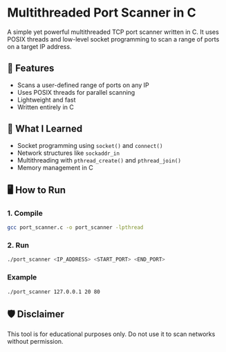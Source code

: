 # Multithreaded Port Scanner in C

A simple yet powerful multithreaded TCP port scanner written in C. It uses POSIX threads and low-level socket programming to scan a range of ports on a target IP address.

## 🔧 Features

- Scans a user-defined range of ports on any IP
- Uses POSIX threads for parallel scanning
- Lightweight and fast
- Written entirely in C

## 🧠 What I Learned

- Socket programming using `socket()` and `connect()`
- Network structures like `sockaddr_in`
- Multithreading with `pthread_create()` and `pthread_join()`
- Memory management in C

## 🖥️ How to Run

### 1. Compile
```bash
gcc port_scanner.c -o port_scanner -lpthread
```

### 2. Run
```bash
./port_scanner <IP_ADDRESS> <START_PORT> <END_PORT>
```

### Example
```bash
./port_scanner 127.0.0.1 20 80
```
## 🛡️ Disclaimer
This tool is for educational purposes only. Do not use it to scan networks without permission.

